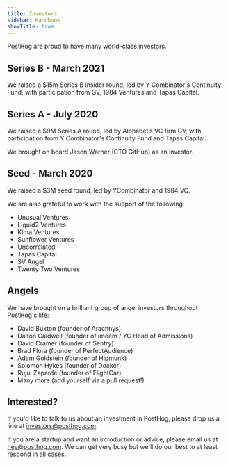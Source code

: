```yaml
---
title: Investors
sidebar: Handbook
showTitle: true
---
```

PostHog are proud to have many world-class investors.

## Series B - March 2021

We raised a $15m Series B insider round, led by Y Combinator's Continuity Fund, with participation from GV, 1984 Ventures and Tapas Capital. 

## Series A - July 2020

We raised a $9M Series A round, led by Alphabet’s VC firm GV, with participation from Y Combinator's Continuity Fund and Tapas Capital.

We brought on board Jason Warner (CTO GitHub) as an investor.

## Seed - March 2020

We raised a $3M seed round, led by YCombinator and 1984 VC.

We are also grateful to work with the support of the following:

* Unusual Ventures
* Liquid2 Ventures
* Kima Ventures
* Sunflower Ventures
* Uncorrelated
* Tapas Capital
* SV Angel
* Twenty Two Ventures

## Angels

We have brought on a brilliant group of angel investors throughout PostHog's life:

* David Buxton (founder of Arachnys)
* Dalton Caldwell (founder of imeem / YC Head of Admissions)
* David Cramer (founder of Sentry)
* Brad Flora (founder of PerfectAudience)
* Adam Goldstein (founder of Hipmunk)
* Solomon Hykes (founder of Docker)
* Rujul Zaparde (founder of FlightCar)
* Many more (add yourself via a pull request!)

## Interested?

If you'd like to talk to us about an investment in PostHog, please drop us a line at [investors@posthog.com](mailto:investors@posthog.com).

If you are a startup and want an introduction or advice, please email us at [hey@posthog.com](mailto:hey@posthog.com). We can get very busy but we'll do our best to at least respond in all cases.
